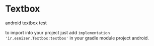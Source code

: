 # Textbox
android textbox test

to import into your project just add `implementation 'ir.esnizer.Textbox:textbox'` in your gradle module project android.
